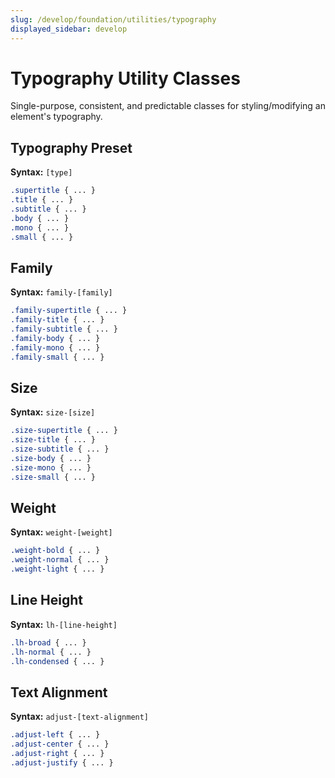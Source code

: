 ```yaml
---
slug: /develop/foundation/utilities/typography
displayed_sidebar: develop
---
```

# Typography Utility Classes
Single-purpose, consistent, and predictable classes for styling/modifying an element's typography.

## Typography Preset
**Syntax:** `[type]`
```scss
.supertitle { ... }
.title { ... }
.subtitle { ... }
.body { ... }
.mono { ... }
.small { ... }
```
## Family
**Syntax:** `family-[family]`
```scss
.family-supertitle { ... }
.family-title { ... }
.family-subtitle { ... }
.family-body { ... }
.family-mono { ... }
.family-small { ... }
```
## Size
**Syntax:** `size-[size]`
```scss
.size-supertitle { ... }
.size-title { ... }
.size-subtitle { ... }
.size-body { ... }
.size-mono { ... }
.size-small { ... }
```
## Weight
**Syntax:** `weight-[weight]`
```scss
.weight-bold { ... }
.weight-normal { ... }
.weight-light { ... }
```
## Line Height
**Syntax:** `lh-[line-height]`
```scss
.lh-broad { ... }
.lh-normal { ... }
.lh-condensed { ... }
```
## Text Alignment
**Syntax:** `adjust-[text-alignment]`
```scss
.adjust-left { ... }
.adjust-center { ... }
.adjust-right { ... }
.adjust-justify { ... }
```